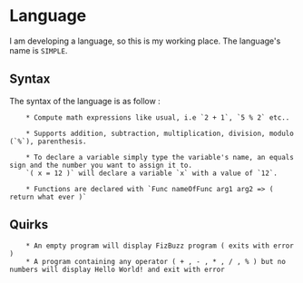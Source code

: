 # Language
I am developing a language, so this is my working place. The language's name is `SIMPLE`.

## Syntax
The syntax of the language is as follow :

		* Compute math expressions like usual, i.e `2 + 1`, `5 % 2` etc..
		
		* Supports addition, subtraction, multiplication, division, modulo (`%`), parenthesis.
		
		* To declare a variable simply type the variable's name, an equals sign and the number you want to assign it to.
        `( x = 12 )` will declare a variable `x` with a value of `12`.
	
		* Functions are declared with `Func nameOfFunc arg1 arg2 => ( return what ever )`

## Quirks
		* An empty program will display FizBuzz program ( exits with error )
		* A program containing any operator ( + , - , * , / , % ) but no numbers will display Hello World! and exit with error
